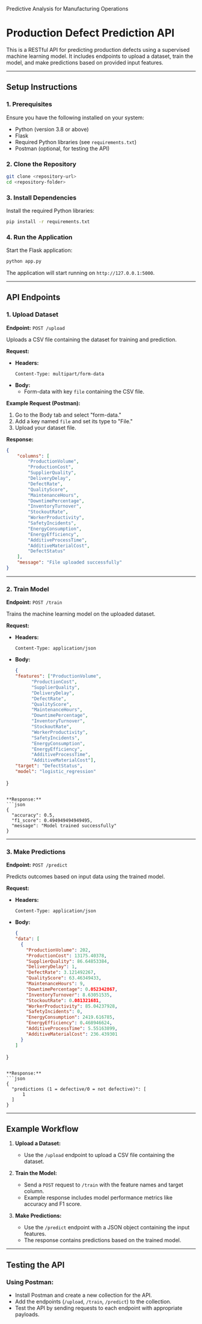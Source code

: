 Predictive Analysis for Manufacturing Operations
# Production Defect Prediction API

This is a RESTful API for predicting production defects using a supervised machine learning model. It includes endpoints to upload a dataset, train the model, and make predictions based on provided input features.

---

## **Setup Instructions**

### **1. Prerequisites**
Ensure you have the following installed on your system:
- Python (version 3.8 or above)
- Flask
- Required Python libraries (see `requirements.txt`)
- Postman (optional, for testing the API)

### **2. Clone the Repository**
```bash
git clone <repository-url>
cd <repository-folder>
```

### **3. Install Dependencies**
Install the required Python libraries:
```bash
pip install -r requirements.txt
```

### **4. Run the Application**
Start the Flask application:
```bash
python app.py
```
The application will start running on `http://127.0.0.1:5000`.

---

## **API Endpoints**

### **1. Upload Dataset**
**Endpoint:** `POST /upload`

Uploads a CSV file containing the dataset for training and prediction.

**Request:**
- **Headers:**
  ```
  Content-Type: multipart/form-data
  ```
- **Body:**
  - Form-data with key `file` containing the CSV file.

**Example Request (Postman):**
1. Go to the Body tab and select "form-data."
2. Add a key named `file` and set its type to "File."
3. Upload your dataset file.

**Response:**
```json
{
    "columns": [
        "ProductionVolume",
        "ProductionCost",
        "SupplierQuality",
        "DeliveryDelay",
        "DefectRate",
        "QualityScore",
        "MaintenanceHours",
        "DowntimePercentage",
        "InventoryTurnover",
        "StockoutRate",
        "WorkerProductivity",
        "SafetyIncidents",
        "EnergyConsumption",
        "EnergyEfficiency",
        "AdditiveProcessTime",
        "AdditiveMaterialCost",
        "DefectStatus"
    ],
    "message": "File uploaded successfully"
}
```

---

### **2. Train Model**
**Endpoint:** `POST /train`

Trains the machine learning model on the uploaded dataset.

**Request:**
- **Headers:**
  ```
  Content-Type: application/json
  ```
- **Body:**
  ```json
  {
  "features": ["ProductionVolume",
        "ProductionCost",
        "SupplierQuality",
        "DeliveryDelay",
        "DefectRate",
        "QualityScore",
        "MaintenanceHours",
        "DowntimePercentage",
        "InventoryTurnover",
        "StockoutRate",
        "WorkerProductivity",
        "SafetyIncidents",
        "EnergyConsumption",
        "EnergyEfficiency",
        "AdditiveProcessTime",
        "AdditiveMaterialCost"],
  "target": "DefectStatus",
  "model": "logistic_regression"
}

  ```

**Response:**
```json
{
    "accuracy": 0.5,
    "f1_score": 0.494949494949495,
    "message": "Model trained successfully"
}
```

---

### **3. Make Predictions**
**Endpoint:** `POST /predict`

Predicts outcomes based on input data using the trained model.

**Request:**
- **Headers:**
  ```
  Content-Type: application/json
  ```
- **Body:**
  ```json
  {
  "data": [
    {
      "ProductionVolume": 202,
      "ProductionCost": 13175.40378,
      "SupplierQuality": 86.64853384,
      "DeliveryDelay": 1,
      "DefectRate": 3.121492267,
      "QualityScore": 63.46349433,
      "MaintenanceHours": 9,
      "DowntimePercentage": 0.052342867,
      "InventoryTurnover": 8.63051535,
      "StockoutRate": 0.081321681,
      "WorkerProductivity": 85.04237928,
      "SafetyIncidents": 0,
      "EnergyConsumption": 2419.616785,
      "EnergyEfficiency": 0.468946624,
      "AdditiveProcessTime": 5.55163899,
      "AdditiveMaterialCost": 236.439301
    }
  ]
}

  ```

**Response:**
```json
{
    "predictions (1 = defective/0 = not defective)": [
        1
    ]
}
```

---

## **Example Workflow**

1. **Upload a Dataset:**
   - Use the `/upload` endpoint to upload a CSV file containing the dataset.

2. **Train the Model:**
   - Send a `POST` request to `/train` with the feature names and target column.
   - Example response includes model performance metrics like accuracy and F1 score.

3. **Make Predictions:**
   - Use the `/predict` endpoint with a JSON object containing the input features.
   - The response contains predictions based on the trained model.

---

## **Testing the API**

### Using Postman:
- Install Postman and create a new collection for the API.
- Add the endpoints (`/upload`, `/train`, `/predict`) to the collection.
- Test the API by sending requests to each endpoint with appropriate payloads.




  





